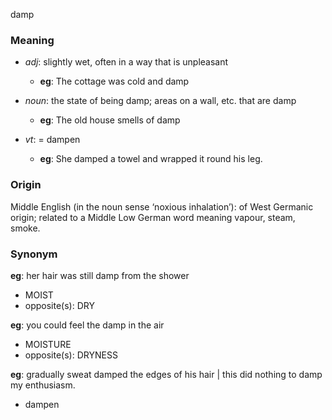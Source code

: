 damp
### Meaning
+ _adj_: slightly wet, often in a way that is unpleasant
	+ __eg__: The cottage was cold and damp

+ _noun_: the state of being damp; areas on a wall, etc. that are damp
	+ __eg__: The old house smells of damp

+ _vt_: = dampen
	+ __eg__: She damped a towel and wrapped it round his leg.

### Origin

Middle English (in the noun sense ‘noxious inhalation’): of West Germanic origin; related to a Middle Low German word meaning vapour, steam, smoke.

### Synonym

__eg__: her hair was still damp from the shower

+ MOIST
+ opposite(s): DRY

__eg__: you could feel the damp in the air

+ MOISTURE
+ opposite(s): DRYNESS

__eg__: gradually sweat damped the edges of his hair | this did nothing to damp my enthusiasm.

+ dampen


